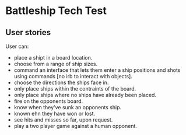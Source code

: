 # Battleship Tech Test

## User stories

User can:
* place a shipt in a board location.
* choose from a range of ship sizes.
* command an interface that lets them enter a ship positions and shots using commands [no irb to interact with objects].
* choose the directions the ships face in.
* only place ships within the contraints of the board.
* only place ships where no ships have already been placed.
* fire on the opponents board.
* know when they've sunk an opponents ship.
* known ehn they have won or lost.
* see hits and misses so far, upon request.
* play a two player game against a human opponent.